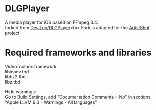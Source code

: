 # DLGPlayer
A media player for iOS based on FFmpeg 3.4.<br>
forked from [DeviLeo/DLGPlayer](https://github.com/DeviLeo/DLGPlayer "https://github.com/DeviLeo/DLGPlayer")<br>
Fork is adapted for the [ArtistShot](https://itunes.apple.com/app/artistshot-new-releases-concerts-charts/id1261037089 "https://itunes.apple.com/app/artistshot-new-releases-concerts-charts/id1261037089") project


# Required frameworks and libraries
VideoToolbox.framework<br>
libiconv.tbd<br>
libbz2.tbd<br>
libz.tbd<br>


Hide warnings:<br>
Go to Build Settings, add "Documentation Comments = No" in sections "Apple LLVM 9.0 - Warnings - All languages" 


